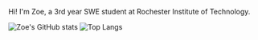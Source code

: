 Hi! I'm Zoe, a 3rd year SWE student at Rochester Institute of Technology.

![Zoe's GitHub stats](https://github-readme-stats.vercel.app/api?username=zizz-0&show_icons=true&hide=stars&bg_color=00000000&title_color=3fb1d4&text_color=70449c&hide_rank=true&ring_color=824db8&icon_color=3fb1d4)
![Top Langs](https://github-readme-stats.vercel.app/api/top-langs/?username=zizz-0&layout=compact&bg_color=00000000&title_color=3fb1d4&text_color=70449)
